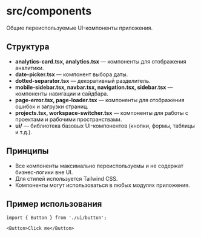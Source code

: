 # src/components

Общие переиспользуемые UI-компоненты приложения.

## Структура
- **analytics-card.tsx, analytics.tsx** — компоненты для отображения аналитики.
- **date-picker.tsx** — компонент выбора даты.
- **dotted-separator.tsx** — декоративный разделитель.
- **mobile-sidebar.tsx, navbar.tsx, navigation.tsx, sidebar.tsx** — компоненты навигации и сайдбара.
- **page-error.tsx, page-loader.tsx** — компоненты для отображения ошибок и загрузки страниц.
- **projects.tsx, workspace-switcher.tsx** — компоненты для работы с проектами и рабочими пространствами.
- **ui/** — библиотека базовых UI-компонентов (кнопки, формы, таблицы и т.д.).

## Принципы
- Все компоненты максимально переиспользуемы и не содержат бизнес-логики вне UI.
- Для стилей используется Tailwind CSS.
- Компоненты могут использоваться в любых модулях приложения.

## Пример использования

```tsx
import { Button } from './ui/button';

<Button>Click me</Button>
``` 